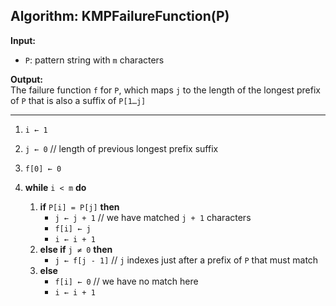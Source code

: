 ## Algorithm: KMPFailureFunction(P)

**Input:**  
- `P`: pattern string with `m` characters  

**Output:**  
The failure function `f` for `P`, which maps `j` to the length of the longest prefix of `P` that is also a suffix of `P[1…j]`

---

1. `i ← 1`  
2. `j ← 0` // length of previous longest prefix suffix  
3. `f[0] ← 0`  

4. **while** `i < m` **do**  
   1. **if** `P[i] = P[j]` **then**  
      - `j ← j + 1` // we have matched `j + 1` characters  
      - `f[i] ← j`  
      - `i ← i + 1`  
   2. **else if** `j ≠ 0` **then**  
      - `j ← f[j - 1]` // `j` indexes just after a prefix of `P` that must match  
   3. **else**  
      - `f[i] ← 0` // we have no match here  
      - `i ← i + 1`